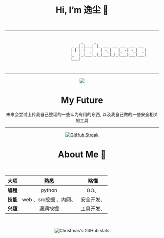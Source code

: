 
<div align="center">
  <h1>Hi, I’m 逸尘 👋</h1>
<br>

-----------------------------------------------------------------------------------------------------------------------------------------------------------------

```
  
						     _     _                       
						 _ _|_|___| |_ ___ ___ ___ ___ ___ 
						| | | |  _|   | -_|   |_ -| -_|  _|
						|_  |_|___|_|_|___|_|_|___|___|___|
						|___|                              

	
```

-----------------------------------------------------------------------------------------------------------------------------------------------------------------
<div align="center" ><img order-radius="100px" src="https://cdn.jsdelivr.net/gh/sun0225SUN/photos/images/202108300019556.gif"/></div>
  <h1>My Future</h1>

未来会尝试上传我自己整理的一些认为有用的东西, 以及我自己做的一些安全相关的工具

-----------------------------------------------------------------------------------------------------------------------------------------------------------------
[![GitHub Streak](https://streak-stats.demolab.com?user=yichensec&theme=dark&border_radius=5&locale=zh_Hans&date_format=%5BY.%5Dn.j)](https://git.io/streak-stats)
<br>
<div align="center">
<h1> About Me 👋</h1>
<br>

  | 		大项     |    熟悉      |  略懂 |
| :------------- | :----------:|:------------:|
| **编程**| python |GO、
|**技能**| web 、src挖掘 、内网、|安全开发、
|**兴趣**|漏洞挖掘|工具开发、

<br>

<!-- 仓库动态 -->
![Christmas's GitHub stats](https://github-readme-stats.vercel.app/api?username=yichensec&show_icons=true&theme=tokyonight)

</p>
</div>
